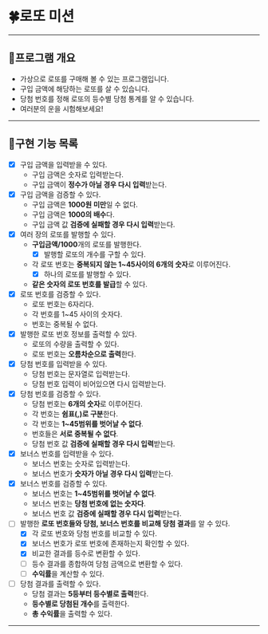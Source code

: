 # 🍀로또 미션

---

## 📁프로그램 개요

- 가상으로 로또를 구매해 볼 수 있는 프로그램입니다.
- 구입 금액에 해당하는 로또를 살 수 있습니다.
- 당첨 번호를 정해 로또의 등수별 당첨 통계를 알 수 있습니다.
- 여러분의 운을 시험해보세요!

---

## 📒구현 기능 목록

- [x] 구입 금액을 입력받을 수 있다.
    - 구입 금액은 숫자로 입력받는다.
    - 구입 금액이 **정수가 아닐 경우 다시 입력**받는다.
- [x] 구입 금액을 검증할 수 있다.
    - 구입 금액은 **1000원 미만**일 수 없다.
    - 구입 금액은 **1000의 배수**다.
    - 구입 금액 값 **검증에 실패할 경우 다시 입력**받는다.
- [x] 여러 장의 로또를 발행할 수 있다.
    - **구입금액/1000**개의 로또를 발행한다.
        - [x] 발행할 로또의 개수를 구할 수 있다.
    - 각 로또 번호는 **중복되지 않는 1~45사이의 6개의 숫자**로 이루어진다.
        - [x] 하나의 로또를 발행할 수 있다.
    - **같은 숫자의 로또 번호를 발급**할 수 있다.
- [x] 로또 번호를 검증할 수 있다.
    - 로또 번호는 6자리다.
    - 각 번호를 1~45 사이의 숫자다.
    - 번호는 중복될 수 없다.
- [x] 발행한 로또 번호 정보를 출력할 수 있다.
    - 로또의 수량을 출력할 수 있다.
    - 로또 번호는 **오름차순으로 출력**한다.
- [x] 당첨 번호를 입력받을 수 있다.
    - 당첨 번호는 문자열로 입력받는다.
    - 당첨 번호 입력이 비어있으면 다시 입력받는다.
- [x] 당첨 번호를 검증할 수 있다.
    - 당첨 번호는 **6개의 숫자**로 이루어진다.
    - 각 번호는 **쉼표(,)로 구분**한다.
    - 각 번호는 **1~45범위를 벗어날 수 없다**.
    - 번호들은 **서로 중복될 수 없다**.
    - 당첨 번호 값 **검증에 실패할 경우 다시 입력**받는다.
- [x] 보너스 번호를 입력받을 수 있다.
    - 보너스 번호는 숫자로 입력받는다.
    - 보너스 번호가 **숫자가 아닐 경우 다시 입력**받는다.
- [x] 보너스 번호를 검증할 수 있다.
    - 보너스 번호는 **1~45범위를 벗어날 수 없다**.
    - 보너스 번호는 **당첨 번호에 없는 숫자다**.
    - 보너스 번호 값 **검증에 실패할 경우 다시 입력**받는다.
- [ ] 발행한 **로또 번호들와 당첨, 보너스 번호를 비교해 당첨 결과**를 알 수 있다.
    - [x] 각 로또 번호와 당첨 번호를 비교할 수 있다.
    - [x] 보너스 번호가 로또 번호에 존재하는지 확인할 수 있다.
    - [x] 비교한 결과를 등수로 변환할 수 있다.
    - [ ] 등수 결과를 종합하여 당첨 금액으로 변환할 수 있다.
    - [ ] **수익률**을 계산할 수 있다.
- [ ] 당첨 결과를 출력할 수 있다.
    - 당첨 결과는 **5등부터 등수별로 출력**한다.
    - **등수별로 당첨된 개수**를 출력한다.
    - **총 수익률**을 출력할 수 있다.

---
